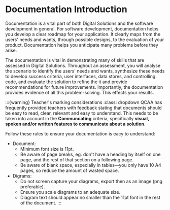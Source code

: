 # Documentation Introduction

Documentation is a vital part of both Digital Solutions and the software development in general. For software development, documentation helps you develop a clear roadmap for your application. It clearly maps from the users' needs and wants, through possible designs, to the evaluation of your product. Documentation helps you anticipate many problems before they arise.

The documentation is vital in demonstrating many of skills that are assessed in Digital Solutions. Throughout an assessment, you will analyse the scenario to identify the users' needs and wants, synthesize these needs to develop success criteria, user interfaces, data stores, and controlling code, and evaluate the solution to refine the it and provide recommendations for future improvements. Importantly, the documentation provides evidence of all this problem-solving. This effects your results.

:::{warning} Teacher's marking considerations
:class: dropdown
QCAA has frequently provided teachers with feedback stating that documents should be easy to read, clear, relevant and easy to understand. This needs to be taken into account in the **Communcating** criteria, specifically **visual, spoken and/or written features to communicate about a solution**.

Follow these rules to ensure your documentation is eacy to understand:

- Document:
  - Minimum font size is 11pt.
  - Be aware of page breaks, eg. don't have a heading by itself on one page, and the rest of that section on a following page.
  - Be aware of blank space, especially in tables&mdash;you only have 10 A4 pages, so reduce the amount of wasted space.
- Digrams:
  - Do not screen capture your diagrams, export then as an image (png preferable).
  - Ensure you scale diagrams to an adequate size.
  - Diagram text should appear no smaller than the 11pt font in the rest of the document.
:::